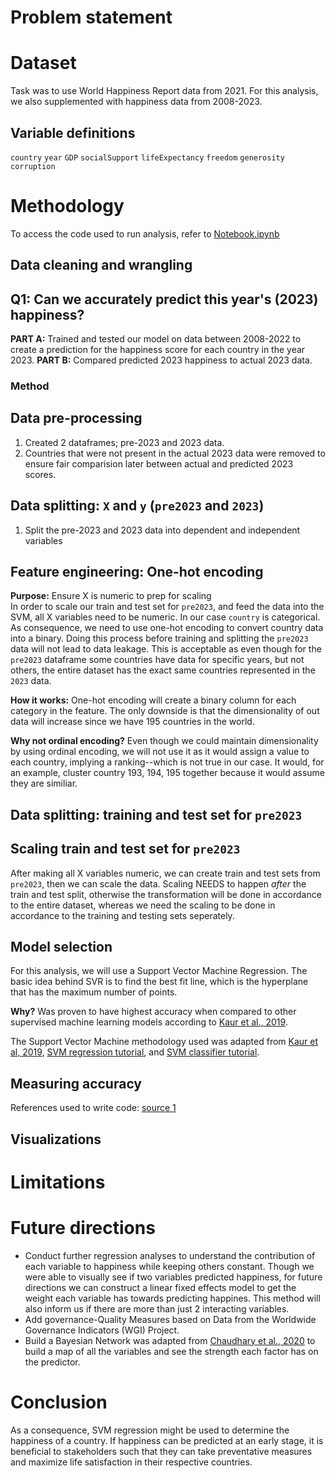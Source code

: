 # Problem statement 

# Dataset
Task was to use World Happiness Report data from 2021. For this analysis, we also supplemented with happiness data from 2008-2023.

## Variable definitions 
`country` 
`year`
`GDP`
`socialSupport`
`lifeExpectancy`
`freedom`
`generosity`
`corruption`

# Methodology
To access the code used to run analysis, refer to [Notebook.ipynb](/Notebook.ipynb)

## Data cleaning and wrangling 

## **Q1:** Can we accurately predict this year's (2023) happiness?
**PART A:** Trained and tested our model on data between 2008-2022 to create a prediction for the happiness score for each country in the year 2023. 
**PART B:** Compared predicted 2023 happiness to actual 2023 data.


### Method
## Data pre-processing
1. Created 2 dataframes; pre-2023 and 2023 data. 
2. Countries that were not present in the actual 2023 data were removed to ensure fair comparision later between actual and predicted 2023 scores.

## **Data splitting:** `X` and `y` (`pre2023` and `2023`) 
1. Split the pre-2023 and 2023 data into dependent and independent variables

## Feature engineering: One-hot encoding
**Purpose:** Ensure X is numeric to prep for scaling  
In order to scale our train and test set for `pre2023`, and feed the data into the SVM, all X variables need to be numeric. In our case `country` is categorical. As consequence, we need to use one-hot encoding to convert country data into a binary. Doing this process before training and splitting the `pre2023` data will not lead to data leakage. This is acceptable as even though for the `pre2023` dataframe  some countries have data for specific years, but not others, the entire dataset has the exact same countries represented in the `2023` data.

**How it works:** One-hot encoding will create a binary column for each category in the feature. The only downside is that the dimensionality of out data will increase since we have 195 countries in the world. 

**Why not ordinal encoding?** Even though we could maintain dimensionality by using ordinal encoding, we will not use it as it would assign a value to each country, implying a ranking--which is not true in our case. It would, for an example, cluster country 193, 194, 195 together because it would assume they are similiar.
## **Data splitting:** training and test set for `pre2023` 

## Scaling train and test set for `pre2023`
After making all X variables numeric, we can create train and test sets from `pre2023`, then we can scale the data. Scaling NEEDS to happen *after* the train and test split, otherwise the transformation will be done in accordance to the entire dataset, whereas we need the scaling to be done in accordance to the training and testing sets seperately. 
 

## Model selection 
For this analysis, we will use a Support Vector Machine Regression. The basic idea behind SVR is to find the best fit line, which is the hyperplane that has the maximum number of points.

**Why?** Was proven to have highest accuracy when compared to other supervised machine learning models according to [Kaur et al., 2019](https://www.mdpi.com/2076-3417/9/8/1613).

The Support Vector Machine methodology used was adapted from [Kaur et al, 2019](https://www.mdpi.com/2076-3417/9/8/1613), [SVM regression tutorial](https://github.com/AmirAli5/Machine-Learning/blob/main/Supervised%20Machine%20Learning/Regression/3.%20Support%20Vector%20Regression/Support%20Vector%20Regression.ipynb), and [SVM classifier tutorial](https://www.youtube.com/watch?v=8A7L0GsBiLQ). 

## Measuring accuracy 

References used to write code: [source 1](https://github.com/AmirAli5/Machine-Learning/blob/main/Supervised%20Machine%20Learning/Regression/3.%20Support%20Vector%20Regression/Support%20Vector%20Regression.ipynb)

## Visualizations

# Limitations 

# Future directions 
* Conduct further regression analyses to understand the contribution of each variable to happiness while keeping others constant. Though we were able to visually see if two variables predicted happiness, for future directions we can construct a linear fixed effects model to get the weight each variable has towards predicting happines. This method will also inform us if there are more than just 2 interacting variables.
* Add governance-Quality Measures based on Data from the Worldwide Governance Indicators (WGI) Project.
* Build a Bayesian Network was adapted from [Chaudhary et al., 2020](https://arxiv.org/abs/2007.09181) to build a map of all the variables and see the strength each factor has on the predictor.

# Conclusion 
As a consequence, SVM regression might be used to determine the happiness of a country. If happiness can be predicted at an early stage, it is beneficial to stakeholders such that they can take preventative measures
and maximize life satisfaction in their respective countries.
